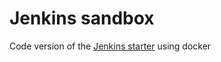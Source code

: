 # Jenkins sandbox #

Code version of the [Jenkins starter][jenkins-starter] using docker

[jenkins-starter]: https://www.jenkins.io/doc/book/installing/docker/